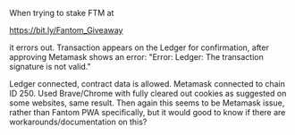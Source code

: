 When trying to stake FTM at

https://bit.ly/Fantom_Giveaway

it errors out. Transaction appears on the Ledger for confirmation, after approving Metamask shows an error: "Error: Ledger: The transaction signature is not valid."

Ledger connected, contract data is allowed.
Metamask connected to chain ID 250.
Used Brave/Chrome with fully cleared out cookies as suggested on some websites, same result.
Then again this seems to be Metamask issue, rather than Fantom PWA specifically, but it would good to know if there are workarounds/documentation on this?
